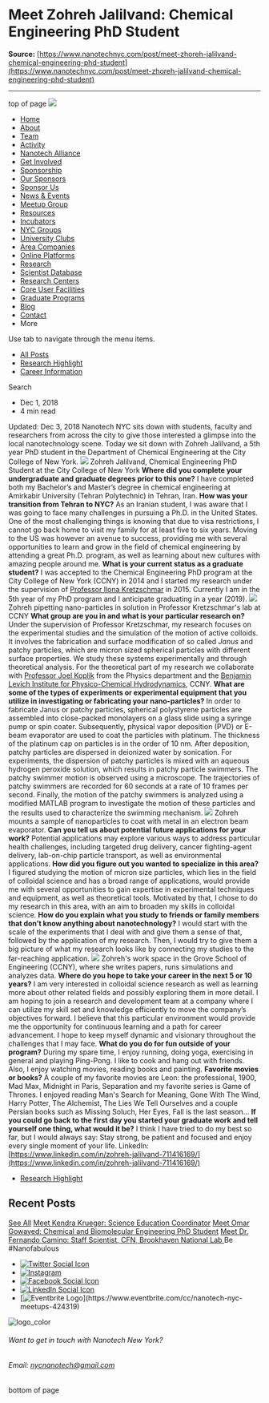 # Meet Zohreh Jalilvand: Chemical Engineering PhD Student

**Source:** [https://www.nanotechnyc.com/post/meet-zhoreh-jalilvand-chemical-engineering-phd-student](https://www.nanotechnyc.com/post/meet-zhoreh-jalilvand-chemical-engineering-phd-student)

---

top of page
[![](https://static.wixstatic.com/media/08758d_7d20c73eab55413cb85b9725de9dddc7~/v1/fill/w_160,h_44,al_c,q_85,usm_0.66_1.00_0.01,enc_avif,quality_auto/)](https://www.nanotechnyc.com)
* [Home](https://www.nanotechnyc.com)
* [About](https://www.nanotechnyc.com/about)
* [Team](https://www.nanotechnyc.com/team)
* [Activity](https://www.nanotechnyc.com/activity)
* [Nanotech Alliance](https://www.nanotechnyc.com/nanotech-alliance)
* [Get Involved](https://www.nanotechnyc.com/get-involved)
* [Sponsorship](https://www.nanotechnyc.com/copy-of-sponsorship)
* [Our Sponsors](https://www.nanotechnyc.com/copy-of-our-sponsors)
* [Sponsor Us](https://www.nanotechnyc.com/sponsor)
* [News & Events](https://www.nanotechnyc.com/newsevents)
* [Meetup Group](https://www.nanotechnyc.com/meetup-group)
* [Resources](https://www.nanotechnyc.com/resources)
* [Incubators](https://www.nanotechnyc.com/incubators)
* [NYC Groups](https://www.nanotechnyc.com/nyc-groups)
* [University Clubs](https://www.nanotechnyc.com/university-clubs)
* [Area Companies](https://www.nanotechnyc.com/nyc-area-companies)
* [Online Platforms](https://www.nanotechnyc.com/online-platforms)
* [Research](https://www.nanotechnyc.com/nyc-research)
* [Scientist Database](https://www.nanotechnyc.com/scientistdatabase)
* [Research Centers](https://www.nanotechnyc.com/research-centers)
* [Core User Facilities](https://www.nanotechnyc.com/coreuserfacilities)
* [Graduate Programs](https://www.nanotechnyc.com/graduateprograms)
* [Blog](https://www.nanotechnyc.com/blog)
* [Contact](https://www.nanotechnyc.com/contact)
* More

Use tab to navigate through the menu items.
* [All Posts](https://www.nanotechnyc.com/blog)
* [Research Highlight](https://www.nanotechnyc.com/blog/categories/research-highlight)
* [Career Information](https://www.nanotechnyc.com/blog/categories/career-information)

Search

* Dec 1, 2018
* 4 min read

Updated: Dec 3, 2018
Nanotech NYC sits down with students, faculty and researchers from across the city to give those interested a glimpse into the local nanotechnology scene. Today we sit down with Zohreh Jalilvand, a 5th year PhD student in the Department of Chemical Engineering at the City College of New York.
![](https://static.wixstatic.com/media/08758d_19f62ef06934417ebaff6139082f1db3~/v1/fill/w_740,h_493,al_c,q_85,usm_0.66_1.00_0.01,enc_avif,quality_auto/08758d_19f62ef06934417ebaff6139082f1db3~)
Zohreh Jalilvand, Chemical Engineering PhD Student at the City College of New York
**Where did you complete your undergraduate and graduate degrees prior to this one?**
I have completed both my Bachelor’s and Master’s degree in chemical engineering at Amirkabir University (Tehran Polytechnic) in Tehran, Iran. 
**How was your transition from Tehran to NYC?**
As an Iranian student, I was aware that I was going to face many challenges in pursuing a Ph.D. in the United States. One of the most challenging things is knowing that due to visa restrictions, I cannot go back home to visit my family for at least five to six years. Moving to the US was however an avenue to success, providing me with several opportunities to learn and grow in the field of chemical engineering by attending a great Ph.D. program, as well as learning about new cultures with amazing people around me.
**What is your current status as a graduate student?**
I was accepted to the Chemical Engineering PhD program at the City College of New York (CCNY) in 2014 and I started my research under the supervision of [Professor Ilona Kretzschmar](http://ikretzschmar.ccny.cuny.edu/index.html) in 2015. Currently I am in the 5th year of my PhD program and I anticipate graduating in a year (2019). 
![](https://static.wixstatic.com/media/08758d_ef640b4c8a81459283d0e7bd9ebac618~/v1/fill/w_147,h_98,al_c,q_80,usm_0.66_1.00_0.01,blur_2,enc_avif,quality_auto/08758d_ef640b4c8a81459283d0e7bd9ebac618~)
Zohreh pipetting nano-particles in solution in Professor Kretzschmar's lab at CCNY
**What group are you in and what is your particular research on?**
Under the supervision of Professor Kretzschmar, my research focuses on the experimental studies and the simulation of the motion of active colloids. It involves the fabrication and surface modification of so called _Janus_ and patchy particles, which are micron sized spherical particles with different surface properties. We study these systems experimentally and through theoretical analysis. For the theoretical part of my research we collaborate with [Professor Joel Koplik](http://levich.ccny.cuny.edu/people/joel-koplik-lab/) from the Physics department and the [Benjamin Levich Institute for Physico-Chemical Hydrodynamics](http://levich.ccny.cuny.edu/), CCNY.
**What are some of the types of experiments or experimental equipment that you utilize in investigating or fabricating your nano-particles?**
In order to fabricate Janus or patchy particles, spherical polystyrene particles are assembled into close-packed monolayers on a glass slide using a syringe pump or spin coater. Subsequently, physical vapor deposition (PVD) or E-beam evaporator are used to coat the particles with platinum. The thickness of the platinum cap on particles is in the order of 10 nm. After deposition, patchy particles are dispersed in deionized water by sonication. 
For experiments, the dispersion of patchy particles is mixed with an aqueous hydrogen peroxide solution, which results in patchy particle swimmers. The patchy swimmer motion is observed using a microscope. The trajectories of patchy swimmers are recorded for 60 seconds at a rate of 10 frames per second. Finally, the motion of the patchy swimmers is analyzed using a modified MATLAB program to investigate the motion of these particles and the results used to characterize the swimming mechanism. 
![](https://static.wixstatic.com/media/08758d_70c04332582143c6908473dafc0de2c9~/v1/fill/w_147,h_98,al_c,q_80,usm_0.66_1.00_0.01,blur_2,enc_avif,quality_auto/08758d_70c04332582143c6908473dafc0de2c9~)
Zohreh mounts a sample of nanoparticles to coat with metal in an electron beam evaporator.
**Can you tell us about potential future applications for your work?**
Potential applications may explore various ways to address particular health challenges, including targeted drug delivery, cancer fighting-agent delivery, lab-on-chip particle transport, as well as environmental applications.
**How did you figure out you wanted to specialize in this area?**
I figured studying the motion of micron size particles, which lies in the field of colloidal science and has a broad range of applications, would provide me with several opportunities to gain expertise in experimental techniques and equipment, as well as theoretical tools. Motivated by that, I chose to do my research in this area, with an aim to broaden my skills in colloidal science. 
**How do you explain what you study to friends or family members that don’t know anything about nanotechnology?**
I would start with the scale of the experiments that I deal with and give them a sense of that, followed by the application of my research. Then, I would try to give them a big picture of what my research looks like by connecting my studies to the far-reaching application.
![](https://static.wixstatic.com/media/08758d_458c30524eda4439a66b1a62f4e4b12e~/v1/fill/w_147,h_98,al_c,q_80,usm_0.66_1.00_0.01,blur_2,enc_avif,quality_auto/08758d_458c30524eda4439a66b1a62f4e4b12e~)
Zohreh's work space in the Grove School of Engineering (CCNY), where she writes papers, runs simulations and analyzes data.
**Where do you hope to take your career in the next 5 or 10 years?**
I am very interested in colloidal science research as well as learning more about other related fields and possibly exploring them in more detail. I am hoping to join a research and development team at a company where I can utilize my skill set and knowledge efficiently to move the company’s objectives forward. I believe that this particular environment would provide me the opportunity for continuous learning and a path for career advancement. I hope to keep myself dynamic and visionary throughout the challenges that I may face.
**What do you do for fun outside of your program?**
During my spare time, I enjoy running, doing yoga, exercising in general and playing Ping-Pong. I like to cook and hang out with friends. Also, I enjoy watching movies, reading books and painting. 
**Favorite movies or books?**
A couple of my favorite movies are Leon: the professional, 1900, Mad Max, Midnight in Paris, Separation and my favorite series is Game of Thrones. I enjoyed reading Man's Search for Meaning, Gone With The Wind, Harry Potter, The Alchemist, The Lies We Tell Ourselves and a couple Persian books such as Missing Soluch, Her Eyes, Fall is the last season...
**If you could go back to the first day you started your graduate work and tell yourself one thing, what would it be?**
I think I have tried to do my best so far, but I would always say: Stay strong, be patient and focused and enjoy every single moment of your life. 
LinkedIn: [https://www.linkedin.com/in/zohreh-jalilvand-711416169/](https://www.linkedin.com/in/zohreh-jalilvand-711416169/)
* [Research Highlight](https://www.nanotechnyc.com/blog/categories/research-highlight)

## Recent Posts
[See All](https://www.nanotechnyc.com/blog)
[](https://www.nanotechnyc.com/post/meet-kendra-krueger-science-education-coordinator)
[Meet Kendra Krueger: Science Education Coordinator](https://www.nanotechnyc.com/post/meet-kendra-krueger-science-education-coordinator)
[](https://www.nanotechnyc.com/post/meet-omar-gowayed-chemical-and-biomolecular-engineering-phd-student)
[Meet Omar Gowayed: Chemical and Biomolecular Engineering PhD Student](https://www.nanotechnyc.com/post/meet-omar-gowayed-chemical-and-biomolecular-engineering-phd-student)
[](https://www.nanotechnyc.com/post/meet-dr-fernando-camino-staff-scientist-cfn-brookhaven-national-lab)
[Meet Dr. Fernando Camino: Staff Scientist, CFN, Brookhaven National Lab ](https://www.nanotechnyc.com/post/meet-dr-fernando-camino-staff-scientist-cfn-brookhaven-national-lab)
Be #Nanofabulous 
* [![Twitter Social Icon](https://static.wixstatic.com/media//v1/fill/w_54,h_54,al_c,q_85,usm_0.66_1.00_0.01,enc_avif,quality_auto/)](https://twitter.com/NanotechNyc)
* [![Instagram](https://static.wixstatic.com/media//v1/fill/w_54,h_54,al_c,q_85,usm_0.66_1.00_0.01,enc_avif,quality_auto/)](https://www.instagram.com/nanotechnyc/)
* [![Facebook Social Icon](https://static.wixstatic.com/media//v1/fill/w_54,h_54,al_c,q_85,usm_0.66_1.00_0.01,enc_avif,quality_auto/)](https://www.facebook.com/nanotechnyc)
* [![LinkedIn Social Icon](https://static.wixstatic.com/media//v1/fill/w_54,h_54,al_c,q_85,usm_0.66_1.00_0.01,enc_avif,quality_auto/)](https://www.linkedin.com/groups/8780846/)
* [![Eventbrite Logo](https://static.wixstatic.com/media/08758d_75b6daeef3bc494cb920f81e048cb219~/v1/fill/w_54,h_54,al_c,q_85,usm_0.66_1.00_0.01,enc_avif,quality_auto/08758d_75b6daeef3bc494cb920f81e048cb219~)](https://www.eventbrite.com/cc/nanotech-nyc-meetups-424319)

![logo_color ](https://static.wixstatic.com/media/08758d_c84849ec3f6a4cf69d3dee3ba6a67d0d~/v1/fill/w_101,h_51,al_c,q_85,usm_0.66_1.00_0.01,enc_avif,quality_auto/logo_color%)
###### Want to get in touch with Nanotech New York?
###### Email: nycnanotech@gmail.com
bottom of page
